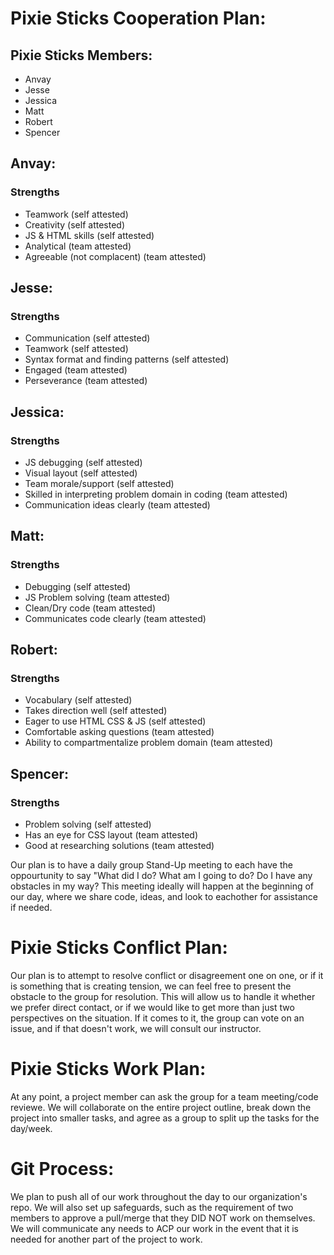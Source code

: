 # Pixie Sticks Cooperation Plan:

## Pixie Sticks Members:
- Anvay
- Jesse
- Jessica
- Matt
- Robert
- Spencer


## Anvay:

### Strengths
- Teamwork (self attested)
- Creativity (self attested)
- JS & HTML skills (self attested)
- Analytical (team attested)
- Agreeable (not complacent) (team attested)


## Jesse:

### Strengths
- Communication (self attested)
- Teamwork (self attested)
- Syntax format and finding patterns (self attested)
- Engaged (team attested)
- Perseverance (team attested)

## Jessica:

### Strengths
- JS debugging (self attested)
- Visual layout (self attested)
- Team morale/support (self attested)
- Skilled in interpreting problem domain in coding (team attested)
- Communication ideas clearly (team attested)

## Matt:

### Strengths
- Debugging (self attested)
- JS Problem solving (team attested)
- Clean/Dry code (team attested)
- Communicates code clearly (team attested)

## Robert:

### Strengths
- Vocabulary (self attested)
- Takes direction well (self attested)
- Eager to use HTML CSS & JS (self attested)
- Comfortable asking questions (team attested)
- Ability to compartmentalize problem domain (team attested)

## Spencer:

### Strengths
- Problem solving (self attested)
- Has an eye for CSS layout (team attested)
- Good at researching solutions (team attested)

Our plan is to have a daily group Stand-Up meeting to each have the oppourtunity to say "What did I do? What am I going to do? Do I have any obstacles in my way? This meeting ideally will happen at the beginning of our day, where we share code, ideas, and look to eachother for assistance if needed.

# Pixie Sticks Conflict Plan:

Our plan is to attempt to resolve conflict or disagreement one on one, or if it is something that is creating tension, we can feel free to present the obstacle to the group for resolution. This will allow us to handle it whether we prefer direct contact, or if we would like to get more than just two perspectives on the situation. If it comes to it, the group can vote on an issue, and if that doesn't work, we will consult our instructor.

# Pixie Sticks Work Plan:

At any point, a project member can ask the group for a team meeting/code reviewe. We will collaborate on the entire project outline, break down the project into smaller tasks, and agree as a group to split up the tasks for the day/week.

# Git Process:

We plan to push all of our work throughout the day to our organization's repo. We will also set up safeguards, such as the requirement of two members to approve a pull/merge that they DID NOT work on themselves. We will communicate any needs to ACP our work in the event that it is needed for another part of the project to work.